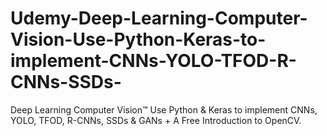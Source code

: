 # Udemy-Deep-Learning-Computer-Vision-Use-Python-Keras-to-implement-CNNs-YOLO-TFOD-R-CNNs-SSDs-
Deep Learning Computer Vision™ Use Python &amp; Keras to implement CNNs, YOLO, TFOD, R-CNNs, SSDs &amp; GANs + A Free Introduction to OpenCV. 
